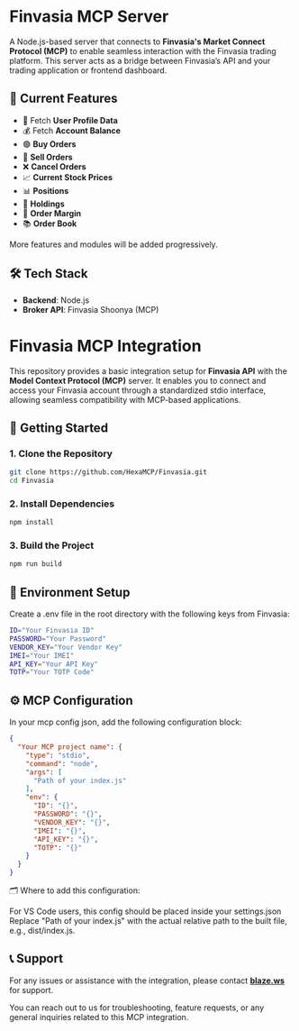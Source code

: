 # Finvasia MCP Server

A Node.js-based server that connects to **Finvasia's Market Connect Protocol (MCP)** to enable seamless interaction with the Finvasia trading platform. This server acts as a bridge between Finvasia’s API and your trading application or frontend dashboard.

## 📌 Current Features

- 👤 Fetch **User Profile Data**
- 💰 Fetch **Account Balance**
- 🟢 **Buy Orders**
- 🔴 **Sell Orders**
- ❌ **Cancel Orders**
- 📈 **Current Stock Prices**
- 📊 **Positions**
- 💼 **Holdings**
- 💸 **Order Margin**
- 📚 **Order Book**

More features and modules will be added progressively.

## 🛠️ Tech Stack

- **Backend**: Node.js
- **Broker API**: Finvasia Shoonya (MCP)

# Finvasia MCP Integration

This repository provides a basic integration setup for **Finvasia API** with the **Model Context Protocol (MCP)** server. It enables you to connect and access your Finvasia account through a standardized stdio interface, allowing seamless compatibility with MCP-based applications.

## 🚀 Getting Started

### 1. Clone the Repository

```bash
git clone https://github.com/HexaMCP/Finvasia.git
cd Finvasia
```

### 2. Install Dependencies

```bash
npm install
```

### 3. Build the Project
```bash
npm run build
```

## 🔐 Environment Setup
Create a .env file in the root directory with the following keys from Finvasia:
```bash
ID="Your Finvasia ID"
PASSWORD="Your Password"
VENDOR_KEY="Your Vendor Key"
IMEI="Your IMEI"
API_KEY="Your API Key"
TOTP="Your TOTP Code"
```

## ⚙️ MCP Configuration

In your mcp config json, add the following configuration block:

```json
{
  "Your MCP project name": {
    "type": "stdio",
    "command": "node",
    "args": [
      "Path of your index.js"
    ],
    "env": {
      "ID": "{}",
      "PASSWORD": "{}",
      "VENDOR_KEY": "{}",
      "IMEI": "{}",
      "API_KEY": "{}",
      "TOTP": "{}"
    }
  }
}
```
🗂️ Where to add this configuration:

For VS Code users, this config should be placed inside your settings.json
Replace "Path of your index.js" with the actual relative path to the built file, e.g., dist/index.js.


## 📞 Support

For any issues or assistance with the integration, please contact **[blaze.ws](https://blaze.ws)** for support.

You can reach out to us for troubleshooting, feature requests, or any general inquiries related to this MCP integration.









